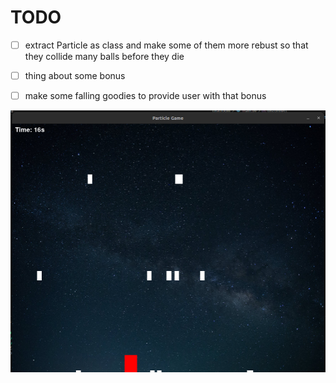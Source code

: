 # TODO

- [ ] extract Particle as class and make some of them more rebust so that they collide many balls before they die

- [ ] thing about some bonus

- [ ] make some falling goodies to provide user with that bonus



<img src="./images/game.png" />